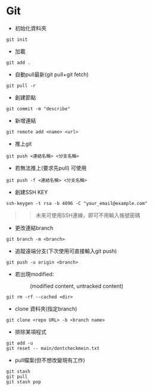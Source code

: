 # Git  
  
- 初始化資料夾  
```
git init
```
- 加載    
```
git add .   
```  
- 自動pull最新(git pull+git fetch)
```
git pull -r
```
- 創建節點    
```
git commit -m "describe"   
```
- 新增連結  
```
git remote add <name> <url>
```
- 推上git   
``` 
git push <連結名稱> <分支名稱>
``` 
- 若無法推上(要求先pull)  可使用   
```
git push -f <連結名稱> <分支名稱>  
```
- 創建SSH KEY  
```
ssh-keygen -t rsa -b 4096 -C "your_email@example.com"
```
>> 未來可使用SSH連線，即可不用輸入帳號密碼

- 更改連結branch
```
git branch -m <branch>
```
- 追蹤遠端分支(下次使用可直接輸入git push)
```
git push -u origin <branch>
```
- 若出現modified: <dir> (modified content, untracked content)  

```
git rm -rf --cached <dir>
```
- clone 資料夾(指定branch)
```
git clone <repo URL> -b <branch name>
```
- 排除某項程式
```
git add -u
git reset -- main/dontcheckmein.txt
```
- pull檔案(但不想改變現有工作)
```
git stash
git pull
git stash pop
```
